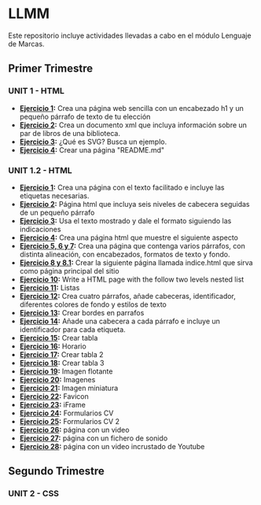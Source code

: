 # LLMM
Este repositorio incluye actividades llevadas a cabo en el módulo Lenguaje de Marcas.

## Primer Trimestre

### UNIT 1 - HTML
- **[Ejercicio 1](https://github.com/Fran0rtiz/LLMM-DAW/blob/main/Tema%201/Ejercicio%201/Ejercicio%201.html):** Crea una página web sencilla con un encabezado h1 y un pequeño párrafo de texto de tu elección
- **[Ejercicio 2](https://github.com/Fran0rtiz/LLMM-DAW/blob/main/Tema%201/Ejercicio%202/Ejercicio%202.html):** Crea un documento xml que incluya información sobre un par de libros de una biblioteca.
- **[Ejercicio 3](https://github.com/Fran0rtiz/LLMM-DAW/blob/main/Tema%201/Ejercicio%203/Ejercicio%203.html):** ¿Qué es SVG? Busca un ejemplo.
- **[Ejercicio 4](https://github.com/Fran0rtiz/LLMM-DAW/blob/main/Tema%201/Ejercicio%204/README.md):** Crear una página "README.md"

### UNIT 1.2 - HTML
- **[Ejercicio 1](https://github.com/Fran0rtiz/LLMM-DAW/blob/main/Tema%202/Ejercicio%201/EJERCICIO%20HTML-1.html):** Crea una página con el texto facilitado e incluye las etiquetas necesarias.
- **[Ejercicio 2](https://github.com/Fran0rtiz/LLMM-DAW/blob/main/Tema%202/Ejercicio%202/Actividad%20HTML-2.html):** Página html que incluya seis niveles de cabecera seguidas de un pequeño párrafo
- **[Ejercicio 3](https://github.com/Fran0rtiz/LLMM-DAW/blob/main/Tema%202/Ejercicio%203/Actividad%20HTML-3.html):** Usa el texto mostrado y dale el formato siguiendo las indicaciones
- **[Ejercicio 4](https://github.com/Fran0rtiz/LLMM-DAW/blob/main/Tema%202/Ejercicio%204/Actividad%20HTML-4.html):** Crea una página html que muestre el siguiente aspecto
- **[Ejercicio 5, 6 y 7](https://github.com/Fran0rtiz/LLMM-DAW/blob/main/Tema%202/Ejercicio%205%2C%206%20y%207/Ejercicio%20HTML-5%2C%206%20y%207.html):** Crea una página que contenga varios párrafos, con distinta alineación, con encabezados,
  formatos de texto y fondo.
- **[Ejercicio 8 y 8.1](https://github.com/Fran0rtiz/LLMM-DAW/blob/main/Tema%202/Ejercicio%208%20y%208.1/Ejercicio%20HTML-8.html):** Crear la siguiente página llamada indice.html que sirva como página principal del sitio
- **[Ejercicio 10](https://github.com/Fran0rtiz/LLMM-DAW/blob/main/Tema%202/Ejercicio%2010/Ejercicio%20HTML-10.html):** Write a HTML page with the follow two levels nested list 
- **[Ejercicio 11](https://github.com/Fran0rtiz/LLMM-DAW/blob/main/Tema%202/Ejercicio%2011/Ejercicio%20HTML-11.html):** Listas
- **[Ejercicio 12](https://github.com/Fran0rtiz/LLMM-DAW/blob/main/Tema%202/Ejercicio%2012/Ejercicio%2012.html):** Crea cuatro párrafos, añade cabeceras, identificador, diferentes colores de fondo y estilos de texto
- **[Ejercicio 13](https://github.com/Fran0rtiz/LLMM-DAW/blob/main/Tema%202/Ejercicio%2013/Ejercicio%20HTML-13.html):** Crear bordes en parrafos
- **[Ejercicio 14](https://github.com/Fran0rtiz/LLMM-DAW/blob/main/Tema%202/Ejercicio%2014/Ejercicio%2014.html):** Añade una cabecera a cada párrafo e incluye un identificador para cada etiqueta.
- **[Ejercicio 15](https://github.com/Fran0rtiz/LLMM-DAW/blob/main/Tema%202/Ejercicio%2015/Ejercicio%2015.html):** Crear tabla
- **[Ejercicio 16](https://github.com/Fran0rtiz/LLMM-DAW/blob/main/Tema%202/Ejercicio%2016/Ejercicio%2016.html):** Horario
- **[Ejercicio 17](https://github.com/Fran0rtiz/LLMM-DAW/blob/main/Tema%202/Ejercicio%2017/Ejercicio%2017.html):** Crear tabla 2
- **[Ejercicio 18](https://github.com/Fran0rtiz/LLMM-DAW/blob/main/Tema%202/Ejercicio%2018/Ejercicio%2018.html):** Crear tabla 3
- **[Ejercicio 19](https://github.com/Fran0rtiz/LLMM-DAW/blob/main/Tema%202/Ejercicio%2019/Ejercicio%2019.html):** Imagen flotante
- **[Ejercicio 20](https://github.com/Fran0rtiz/LLMM-DAW/blob/main/Tema%202/Ejercicio%2020/Ejercicio%2020.html):** Imagenes
- **[Ejercicio 21](https://github.com/Fran0rtiz/LLMM-DAW/blob/main/Tema%202/Ejercicio%2021/Ejercicio%2021.html):** Imagen miniatura
- **[Ejercicio 22](https://github.com/Fran0rtiz/LLMM-DAW/blob/main/Tema%202/Ejercicio%2022/Ejercicio%2022.html):** Favicon
- **[Ejercicio 23](https://github.com/Fran0rtiz/LLMM-DAW/blob/main/Tema%202/Ejercicio%2023/Ejercicio%2023.html):** iFrame
- **[Ejercicio 24](https://github.com/Fran0rtiz/LLMM-DAW/blob/main/Tema%202/Ejercicio%2024/Ejercicio%2024.html):** Formularios CV
- **[Ejercicio 25](https://github.com/Fran0rtiz/LLMM-DAW/blob/main/Tema%202/Ejercicio%2025/Ejercicio%2025.html):** Formularios CV 2
- **[Ejercicio 26](https://github.com/Fran0rtiz/LLMM-DAW/blob/main/Tema%202/Ejercicio%2026/Ejercicio%2026.html):** página con un video
- **[Ejercicio 27](https://github.com/Fran0rtiz/LLMM-DAW/blob/main/Tema%202/Ejercicio%2027/Ejercicio%2027.html):** página con un fichero de sonido
- **[Ejercicio 28](https://github.com/Fran0rtiz/LLMM-DAW/blob/main/Tema%202/Ejercicio%2028/Ejercicio%2028.html):** página con un video incrustado de Youtube


## Segundo Trimestre

### UNIT 2 - CSS


